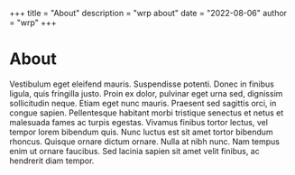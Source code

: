 +++
title = "About"
description = "wrp about"
date = "2022-08-06"
author = "wrp"
+++

# About

Vestibulum eget eleifend mauris. Suspendisse potenti. Donec in finibus ligula, quis fringilla justo. Proin ex dolor, pulvinar eget urna sed, dignissim sollicitudin neque. Etiam eget nunc mauris. Praesent sed sagittis orci, in congue sapien. Pellentesque habitant morbi tristique senectus et netus et malesuada fames ac turpis egestas. Vivamus finibus tortor lectus, vel tempor lorem bibendum quis. Nunc luctus est sit amet tortor bibendum rhoncus. Quisque ornare dictum ornare. Nulla at nibh nunc. Nam tempus enim ut ornare faucibus. Sed lacinia sapien sit amet velit finibus, ac hendrerit diam tempor.

